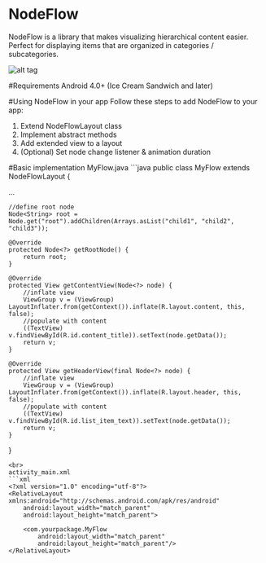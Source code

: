# NodeFlow
NodeFlow is a library that makes visualizing hierarchical content easier. Perfect for displaying items that are organized in categories / subcategories.

![alt tag](https://raw.githubusercontent.com/Telenav/NodeFlow/master/gif/demo.gif?token=AMYIVqqzN85dOdOY4DOfk2wC-i8R7RxNks5W1HArwA%3D%3D "Demo")

#Requirements
Android 4.0+ (Ice Cream Sandwich and later)

#Using NodeFlow in your app
Follow these steps to add NodeFlow to your app:
<ol>
<li>Extend NodeFlowLayout class</li>
<li>Implement abstract methods</li>
<li>Add extended view to a layout</li>
<li>(Optional) Set node change listener & animation duration</li>
</ol>
#Basic implementation
MyFlow.java
```java
public class MyFlow extends NodeFlowLayout {

...

    //define root node
    Node<String> root = Node.get("root").addChildren(Arrays.asList("child1", "child2", "child3"));

    @Override
    protected Node<?> getRootNode() {
        return root;
    }

    @Override
    protected View getContentView(Node<?> node) {
        //inflate view
        ViewGroup v = (ViewGroup) LayoutInflater.from(getContext()).inflate(R.layout.content, this, false);
        //populate with content
        ((TextView) v.findViewById(R.id.content_title)).setText(node.getData());
        return v;
    }

    @Override
    protected View getHeaderView(final Node<?> node) {
        //inflate view
        ViewGroup v = (ViewGroup) LayoutInflater.from(getContext()).inflate(R.layout.header, this, false);
        //populate with content
        ((TextView) v.findViewById(R.id.list_item_text)).setText(node.getData());
        return v;
    }
}
```
<br>
activity_main.xml
```xml
<?xml version="1.0" encoding="utf-8"?>
<RelativeLayout xmlns:android="http://schemas.android.com/apk/res/android"
    android:layout_width="match_parent"
    android:layout_height="match_parent">

    <com.yourpackage.MyFlow
        android:layout_width="match_parent"
        android:layout_height="match_parent"/>
</RelativeLayout>
```
